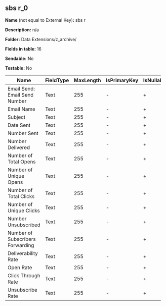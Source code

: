 ## sbs r_0

**Name** (not equal to External Key)**:** sbs r

**Description:** n/a

**Folder:** Data Extensions/z_archive/

**Fields in table:** 16

**Sendable:** No

**Testable:** No

| Name | FieldType | MaxLength | IsPrimaryKey | IsNullable | DefaultValue |
| --- | --- | --- | --- | --- | --- |
| Email Send: Email Send Number | Text | 255 | - | + |  |
| Email Name | Text | 255 | - | + |  |
| Subject | Text | 255 | - | + |  |
| Date Sent | Text | 255 | - | + |  |
| Number Sent | Text | 255 | - | + |  |
| Number Delivered | Text | 255 | - | + |  |
| Number of Total Opens | Text | 255 | - | + |  |
| Number of Unique Opens | Text | 255 | - | + |  |
| Number of Total Clicks | Text | 255 | - | + |  |
| Number of Unique Clicks | Text | 255 | - | + |  |
| Number Unsubscribed | Text | 255 | - | + |  |
| Number of Subscribers Forwarding | Text | 255 | - | + |  |
| Deliverability Rate | Text | 255 | - | + |  |
| Open Rate | Text | 255 | - | + |  |
| Click Through Rate | Text | 255 | - | + |  |
| Unsubscribe Rate | Text | 255 | - | + |  |
